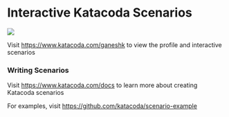 # Interactive Katacoda Scenarios

[![](http://shields.katacoda.com/katacoda/ganeshk/count.svg)](https://www.katacoda.com/ganeshk "Get your profile on Katacoda.com")

Visit https://www.katacoda.com/ganeshk to view the profile and interactive scenarios

### Writing Scenarios
Visit https://www.katacoda.com/docs to learn more about creating Katacoda scenarios

For examples, visit https://github.com/katacoda/scenario-example
